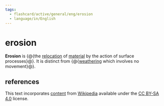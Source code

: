 ```yaml
---
tags:
  - flashcard/active/general/eng/erosion
  - language/in/English
---
```


# erosion

__Erosion__ is {@{the [relocation](sediment%20transport.md) of [material](material.md) by the action of surface processes}@}. It is distinct from {@{[weathering](weathering.md) which involves no movement}@}. <!--SR:!2025-03-14,457,250!2028-09-20,1326,290-->

## references

This text incorporates [content](https://en.wikipedia.org/wiki/erosion) from [Wikipedia](Wikipedia.md) available under the [CC BY-SA 4.0](https://creativecommons.org/licenses/by-sa/4.0/) license.

